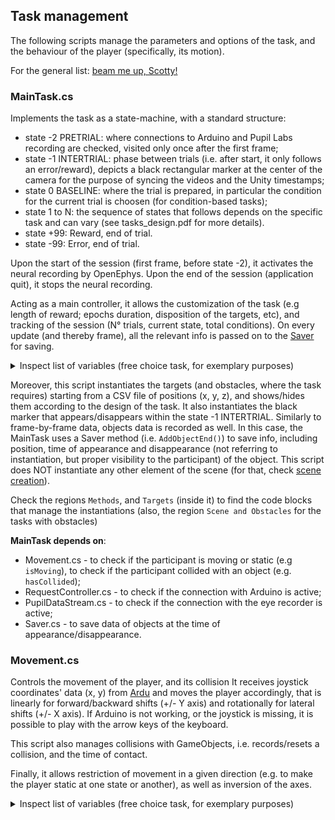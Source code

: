 ## Task management

The following scripts manage the parameters and options of the task, and the behaviour of the player (specifically, its motion).

For the general list: [beam me up, Scotty!](../README.md)

### MainTask.cs

Implements the task as a state-machine, with a standard structure:
- state -2 PRETRIAL: where connections to Arduino and Pupil Labs recording are checked, visited only once after the first frame;
- state -1 INTERTRIAL: phase between trials (i.e. after start, it only follows an error/reward), depicts a black rectangular marker at the center of the camera for the purpose of syncing the videos and the Unity timestamps;
- state 0 BASELINE: where the trial is prepared, in particular the condition for the current trial is choosen (for condition-based tasks);
- state 1 to N: the sequence of states that follows depends on the specific task and can vary (see tasks_design.pdf for more details).
- state +99: Reward, end of trial.
- state -99: Error, end of trial.

Upon the start of the session (first frame, before state -2), it activates the neural recording by OpenEphys. 
Upon the end of the session (application quit), it stops the neural recording.

Acting as a main controller, it allows the customization of the task (e.g length of reward; epochs duration, disposition of the targets, etc), and tracking of the session (N° trials, current state, total conditions). On every update (and thereby frame), all the relevant info is passed on to the [Saver](./Data_saving.md#Saver) for saving. 


<details>

<summary> Inspect list of variables (free choice task, for exemplary purposes) </summary>


**Mind that** only public fields can be customized in the Editor and are saved in the database session-specific entry.
Some fields are non-serialized so that they are not included in Json structure that is saved in the database (see [Saver](./Data_saving.md#Saver)).

```c#
    #region GameObjects and components

    [SerializeField]

    [HideInInspector]
    [Header("GameObjects and components")]

    // Cams
    [System.NonSerialized] Camera camM;
    [System.NonSerialized] Camera camL;
    [System.NonSerialized] Camera camR;

    // Pupil
    [System.NonSerialized] public PupilDataStream PupilDataStreamScript;
    private RequestController RequestControllerScript;
    private bool PupilDataConnessionStatus;

    // Game
    Rigidbody player_rb;
    [HideInInspector] GameObject environment;
    [HideInInspector] GameObject experiment;
    [HideInInspector] GameObject player;

    // Black pixels (for scripts syncing)
    private GameObject markerObject_M;
    private GameObject markerObject_R;
    private GameObject markerObject_L;

    #endregion

    #region Saving info

    [Header("Saving info")]
    public string MEF;
    public string path_to_data = "C:/Users/admin/Desktop/Registrazioni_VR/";
    [System.NonSerialized] public int lastIDFromDB;
    private string identifier;
    [HideInInspector] public int seed;
    [HideInInspector] public long starttime = 0;
    [HideInInspector] public int frame_number = 0;

    #endregion

    #region Reward info

    [Header("Reward")]
    public static int RewardLength = 50;
    [System.NonSerialized] private float RewardLength_in_sec = RewardLength / 1000f;
    public int reward_counter = 0;

    #endregion

    #region Trials Info

    [Header("Trials Info")]

    // Trials
    public int trials_win;
    public int trials_lose;
    [System.NonSerialized] public int current_trial;
    public int[] trials_for_target;
    public int trials_for_cond = 1;

    // States
    public int current_state;
    [System.NonSerialized] public int last_state;
    [System.NonSerialized] public string error_state;

    // Conditions
    private int randomIndex;
    public List<int> condition_list;
    [System.NonSerialized] public int current_condition;

    // Tracking events
    private float lastevent;
    private bool first_frame;

    // Moving timer
    private static bool isMoving = false;
    private static Diagnostics.Stopwatch stopwatch = new Diagnostics.Stopwatch();

    #endregion

    #region Target Info

    [Header("Target Info")]
    public string file_name_positions;
    public List<Vector3> target_positions = new List<Vector3>(); // --> List, because changes size during runtime
    public settingsEnum Target_settings = new settingsEnum();
    public enum settingsEnum
    {
        RandomThree,
        MiddleThree,
        Six,
        All
    };
    GameObject[] targets;
    [System.NonSerialized] public GameObject TargetPrefab;
    public Vector3 CorrectTargetCurrentPosition;

    // Materials
    [System.NonSerialized] public Material initial_grey;
    [System.NonSerialized] public Material red;
    [System.NonSerialized] public Material green_dot;
    [System.NonSerialized] public Material red_dot;
    [System.NonSerialized] public Material final_grey;
    [System.NonSerialized] public Material white;

    #endregion

    #region Epochs Info

    [Header("Epoches Info")]
    // Array, because is not changing size during the runtime
    public float[] FREE_timing = { 0.3f, 0.6f, 0.9f };
    public float[] DELAY_timing = { 0.3f, 0.6f, 0.9f };
    public float[] RT_timing = { 0.3f, 0.6f, 0.9f };

    private List<int> FREE_timing_list;
    private List<int> DELAY_timing_list;
    private List<int> RT_timing_list;

    public float BASELINE_duration = 2f;
    public float INTERTRIAL_duration = 2f;
    private float FREE_duration;
    private float DELAY_duration;
    private float RT_maxduration;
    public float MOVEMENT_maxduration = 6f;
    public float second_RT_maxduration = 2f;

    #endregion 

    #region Arduino Info

    [Header("Arduino Info")]
    [System.NonSerialized] public Ardu ardu;
    [System.NonSerialized] public float arduX;
    [System.NonSerialized] public float arduY;

    #endregion

    #region PupilLab Info

    [Header("PupilLab Info")]
    [System.NonSerialized] public Vector2 centerRightPupilPx = new Vector2(float.NaN, float.NaN);
    [System.NonSerialized] public Vector2 centerLeftPupilPx = new Vector2(float.NaN, float.NaN);
    [System.NonSerialized] public float diameterRight = float.NaN;
    [System.NonSerialized] public float diameterLeft = float.NaN;
    [System.NonSerialized] public bool pupilconnection;

    #endregion

```

</details>

Moreover, this script instantiates the targets (and obstacles, where the task requires) starting from a CSV file of positions (x, y, z), and shows/hides them according to the design of the task. It also instantiates the black marker that appears/disappears within the state -1 INTERTRIAL.
Similarly to frame-by-frame data, objects data is recorded as well. In this case, the MainTask uses a Saver method (i.e. `AddObjectEnd()`) to save info, including position, time of appearance and disappearance (not referring to instantiation, but proper visibility to the participant) of the object.
This script does NOT instantiate any other element of the scene (for that, check [scene creation](./Scene_creation.md)).

Check the regions `Methods`, and `Targets` (inside it) to find the code blocks that manage the instantiations (also, the region `Scene and Obstacles` for the tasks with obstacles)

**MainTask depends on**:
- Movement.cs - to check if the participant is moving or static (e.g `isMoving`), to check if the participant collided with an object (e.g. `hasCollided`);
- RequestController.cs - to check if the connection with Arduino is active;
- PupilDataStream.cs - to check if the connection with the eye recorder is active;
- Saver.cs - to save data of objects at the time of appearance/disappearance.

### Movement.cs

Controls the movement of the player, and its collision 
It receives joystick coordinates' data (x, y) from [Ardu](https://github.com/fattorilab/vr-navigation-tasks/blob/main/Docs/scripts_docs/Connection_to_setup.md#ardu) and moves the player accordingly, that is linearly for forward/backward shifts (+/- Y axis) and rotationally for lateral shifts (+/- X axis). If Arduino is not working, or the joystick is missing, it is possible to play with the arrow keys of the keyboard.

This script also manages collisions with GameObjects, i.e. records/resets a collision, and the time of contact.

Finally, it allows restriction of movement in a given direction (e.g. to make the player static at one state or another), as well as inversion of the axes.

<details>

<summary> Inspect list of variables (free choice task, for exemplary purposes) </summary>

```c#
    #region Variables Declaration

    // Time vars
    public float presstime = 0;
    float lastTimeStatic;
    public float speed;

    // Movement vars
    Vector3 CamPosition;
    Vector3 CamRotation;
    float arduX = 0;
    float arduY = 0;

    // Control movement vars
    public float restrict_horizontal = 1;
    public float restrict_backwards = 1;
    public float restrict_forwards = 1;
    [System.NonSerialized] public bool keypressed = false;
    
    // Axes inversion
    public bool reverse_Xaxis;
    public bool reverse_Yaxis;
    int x_inversion = 1;
    int y_inversion = 1;

    // GameObjects
    GameObject experiment;
    Rigidbody rb;
    GameObject target;

    // Collisions
    [System.NonSerialized] public bool HasCollided = false;
    [System.NonSerialized] public float CollisionTime = 0f;
    [System.NonSerialized] public GameObject CollidedObject;
    private Vector3 lastPosition;

    #endregion
```

<details>

**Movement depends on**:
- Ardu.cs - to receive joystick data;

